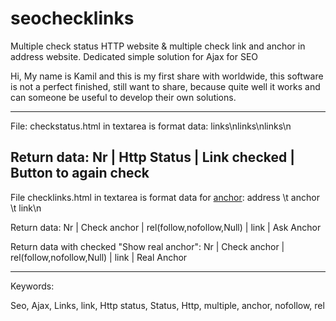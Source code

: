 seochecklinks
=============

Multiple check status HTTP website &amp; multiple check link and anchor in address website. Dedicated simple solution for Ajax for SEO


Hi, My name is Kamil and this is my first share with worldwide, this software is not a perfect finished, still want to share, because quite well it works and can someone be useful to develop their own solutions.

-----------------
File: checkstatus.html in textarea is format data:
links\nlinks\nlinks\n

Return data:
Nr | Http Status | Link checked | Button to again check
-----------------

File checklinks.html in textarea is format data for <a href="address">anchor</a>:
address \t anchor \t link\n

Return data:
Nr | Check anchor | rel(follow,nofollow,Null) | link | Ask Anchor

Return data with checked "Show real anchor":
Nr | Check anchor | rel(follow,nofollow,Null) | link | Real Anchor 

--------
Keywords:

Seo, Ajax, Links, link, Http status, Status, Http, multiple, anchor, nofollow, rel
